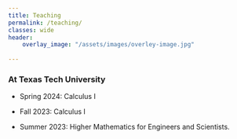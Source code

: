 ```yaml
---
title: Teaching
permalink: /teaching/
classes: wide
header:
    overlay_image: "/assets/images/overley-image.jpg"
    
---
```

###  At Texas Tech University

-   Spring 2024: Calculus I <br />

-   Fall 2023: Calculus I<br />

-    Summer 2023: Higher Mathematics for Engineers and Scientists.  <br />